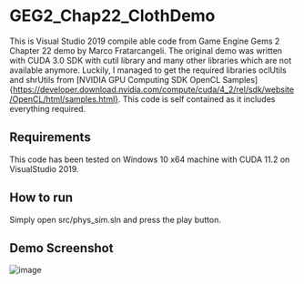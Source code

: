 # GEG2_Chap22_ClothDemo
This is Visual Studio 2019 compile able code from Game Engine Gems 2 Chapter 22 demo by Marco Fratarcangeli. The original demo was written with CUDA 3.0 SDK with cutil 
library and many other libraries which are not available anymore. Luckily, I managed to get the required libraries oclUtils and shrUtils from [NVIDIA GPU Computing SDK OpenCL Samples]
{https://developer.download.nvidia.com/compute/cuda/4_2/rel/sdk/website/OpenCL/html/samples.html}. This code is self contained as it includes everything required. 

## Requirements
This code has been tested on Windows 10 x64 machine with CUDA 11.2 on VisualStudio 2019.

## How to run 
Simply open src/phys_sim.sln and press the play button. 

## Demo Screenshot
![image](https://user-images.githubusercontent.com/1354859/216827419-8ce7f1bf-69e7-4435-84fc-2430b15f9703.png)
